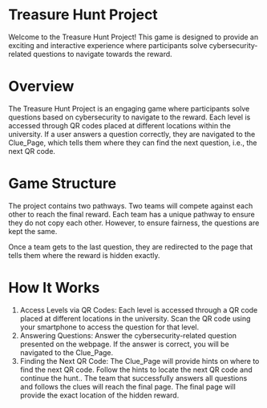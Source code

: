 # Treasure Hunt Project

Welcome to the Treasure Hunt Project! This game is designed to provide an exciting and interactive experience where participants solve cybersecurity-related questions to navigate towards the reward.

# Overview
The Treasure Hunt Project is an engaging game where participants solve questions based on cybersecurity to navigate to the reward. Each level is accessed through QR codes placed at different locations within the university.
If a user answers a question correctly, they are navigated to the Clue_Page, which tells them where they can find the next question, i.e., the next QR code.

# Game Structure
The project contains two pathways. Two teams will compete against each other to reach the final reward. Each team has a unique pathway to ensure they do not copy each other. However, to ensure fairness, the questions are kept the same.

Once a team gets to the last question, they are redirected to the page that tells them where the reward is hidden exactly.

# How It Works
1. Access Levels via QR Codes:
Each level is accessed through a QR code placed at different locations in the university.
Scan the QR code using your smartphone to access the question for that level.
 2.  Answering Questions:
Answer the cybersecurity-related question presented on the webpage.
If the answer is correct, you will be navigated to the Clue_Page.
3.  Finding the Next QR Code:
The Clue_Page will provide hints on where to find the next QR code.
Follow the hints to locate the next QR code and continue the hunt..
The team that successfully answers all questions and follows the clues will reach the final page.
The final page will provide the exact location of the hidden reward.





